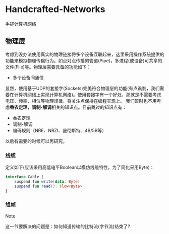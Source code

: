 # Handcrafted-Networks
手搓计算机网络

## 物理层
考虑到没办法使用真实的物理链接将多个设备互联起来，这里采用操作系统提供的功能来模拟物理传输行为。如点对点传播的管道(Pipe)，多进程(或设备)可共享的文件(File)等。物理层需要具备的功能如下：
- 多个设备间通信

显然，使用基于UDP的套接字(Sockets)完美符合物理层的功能(有点讽刺，我们需要在计算机网络上实现计算机网络)。使用套接字有一个好处，那就是不需要考虑电压、频率、相位等物理规律，将关注点保持在编程实现上。
我们暂时也不用考虑**香农定理**，**调制-解调**相关的知识点。目前跳过的知识点有：

- 香农定理
- 调制-解调
- 编码规则（NRE、NRZI、曼彻斯特、4B/5B等）

以后有需要的时候可以再研究。
### 线缆
定义如下(应该采用高低电平Boolean以模仿线缆特性，为了简化采用Byte)：
```kotlin
interface Cable {
    suspend fun write(data: Byte)
    suspend fun read(): Flow<Byte>
}
```
### 组帧
> [!NOTE]
> 这一节要解决的问题是：如何知道传输的比特流(字节流)结束了?
